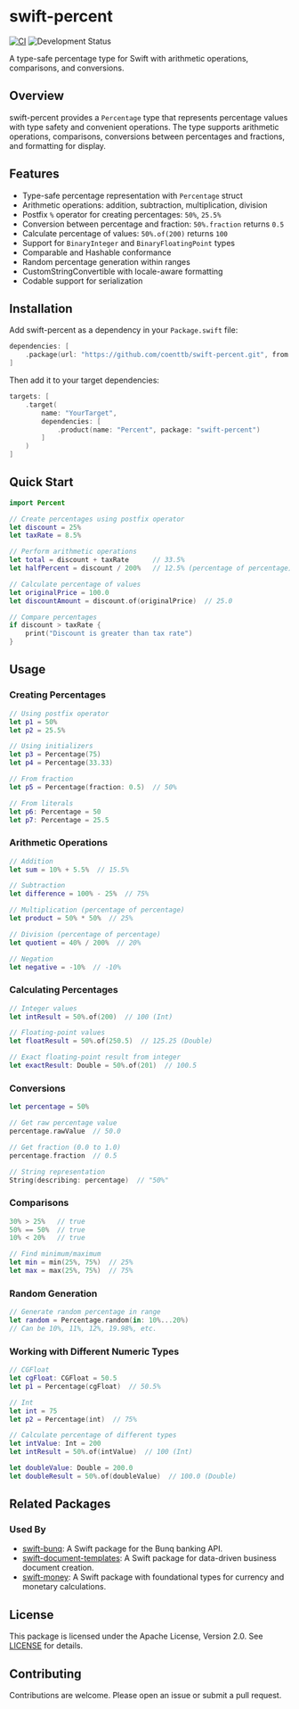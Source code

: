 # swift-percent

[![CI](https://github.com/coenttb/swift-percent/workflows/CI/badge.svg)](https://github.com/coenttb/swift-percent/actions/workflows/ci.yml)
![Development Status](https://img.shields.io/badge/status-active--development-blue.svg)

A type-safe percentage type for Swift with arithmetic operations, comparisons, and conversions.

## Overview

swift-percent provides a `Percentage` type that represents percentage values with type safety and convenient operations. The type supports arithmetic operations, comparisons, conversions between percentages and fractions, and formatting for display.

## Features

- Type-safe percentage representation with `Percentage` struct
- Arithmetic operations: addition, subtraction, multiplication, division
- Postfix `%` operator for creating percentages: `50%`, `25.5%`
- Conversion between percentage and fraction: `50%.fraction` returns `0.5`
- Calculate percentage of values: `50%.of(200)` returns `100`
- Support for `BinaryInteger` and `BinaryFloatingPoint` types
- Comparable and Hashable conformance
- Random percentage generation within ranges
- CustomStringConvertible with locale-aware formatting
- Codable support for serialization

## Installation

Add swift-percent as a dependency in your `Package.swift` file:

```swift
dependencies: [
    .package(url: "https://github.com/coenttb/swift-percent.git", from: "0.1.0")
]
```

Then add it to your target dependencies:

```swift
targets: [
    .target(
        name: "YourTarget",
        dependencies: [
            .product(name: "Percent", package: "swift-percent")
        ]
    )
]
```

## Quick Start

```swift
import Percent

// Create percentages using postfix operator
let discount = 25%
let taxRate = 8.5%

// Perform arithmetic operations
let total = discount + taxRate      // 33.5%
let halfPercent = discount / 200%   // 12.5% (percentage of percentage)

// Calculate percentage of values
let originalPrice = 100.0
let discountAmount = discount.of(originalPrice)  // 25.0

// Compare percentages
if discount > taxRate {
    print("Discount is greater than tax rate")
}
```

## Usage

### Creating Percentages

```swift
// Using postfix operator
let p1 = 50%
let p2 = 25.5%

// Using initializers
let p3 = Percentage(75)
let p4 = Percentage(33.33)

// From fraction
let p5 = Percentage(fraction: 0.5)  // 50%

// From literals
let p6: Percentage = 50
let p7: Percentage = 25.5
```

### Arithmetic Operations

```swift
// Addition
let sum = 10% + 5.5%  // 15.5%

// Subtraction
let difference = 100% - 25%  // 75%

// Multiplication (percentage of percentage)
let product = 50% * 50%  // 25%

// Division (percentage of percentage)
let quotient = 40% / 200%  // 20%

// Negation
let negative = -10%  // -10%
```

### Calculating Percentages

```swift
// Integer values
let intResult = 50%.of(200)  // 100 (Int)

// Floating-point values
let floatResult = 50%.of(250.5)  // 125.25 (Double)

// Exact floating-point result from integer
let exactResult: Double = 50%.of(201)  // 100.5
```

### Conversions

```swift
let percentage = 50%

// Get raw percentage value
percentage.rawValue  // 50.0

// Get fraction (0.0 to 1.0)
percentage.fraction  // 0.5

// String representation
String(describing: percentage)  // "50%"
```

### Comparisons

```swift
30% > 25%   // true
50% == 50%  // true
10% < 20%   // true

// Find minimum/maximum
let min = min(25%, 75%)  // 25%
let max = max(25%, 75%)  // 75%
```

### Random Generation

```swift
// Generate random percentage in range
let random = Percentage.random(in: 10%...20%)
// Can be 10%, 11%, 12%, 19.98%, etc.
```

### Working with Different Numeric Types

```swift
// CGFloat
let cgFloat: CGFloat = 50.5
let p1 = Percentage(cgFloat)  // 50.5%

// Int
let int = 75
let p2 = Percentage(int)  // 75%

// Calculate percentage of different types
let intValue: Int = 200
let intResult = 50%.of(intValue)  // 100 (Int)

let doubleValue: Double = 200.0
let doubleResult = 50%.of(doubleValue)  // 100.0 (Double)
```

## Related Packages

### Used By

- [swift-bunq](https://github.com/coenttb/swift-bunq): A Swift package for the Bunq banking API.
- [swift-document-templates](https://github.com/coenttb/swift-document-templates): A Swift package for data-driven business document creation.
- [swift-money](https://github.com/coenttb/swift-money): A Swift package with foundational types for currency and monetary calculations.

## License

This package is licensed under the Apache License, Version 2.0. See [LICENSE](LICENSE) for details.

## Contributing

Contributions are welcome. Please open an issue or submit a pull request.
